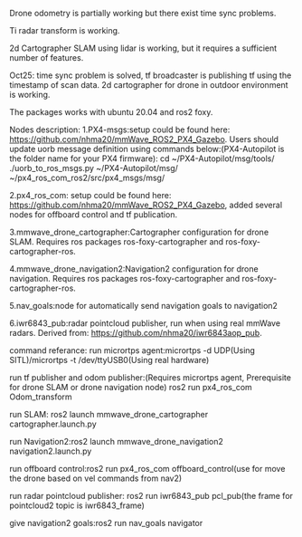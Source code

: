 Drone odometry is partially working but there exist time sync problems.

Ti radar transform is working.

2d Cartographer SLAM using lidar is working, but it requires a sufficient number of features.

Oct25: time sync problem is solved, tf broadcaster is publishing tf using the timestamp of scan data. 2d cartographer for drone in outdoor environment is working.

The packages works with ubuntu 20.04 and ros2 foxy.

Nodes description:
1.PX4-msgs:setup could be found here: https://github.com/nhma20/mmWave_ROS2_PX4_Gazebo. Users should update uorb message definition using commands below:(PX4-Autopilot is the folder name for your PX4 firmware):
cd ~/PX4-Autopilot/msg/tools/
./uorb_to_ros_msgs.py ~/PX4-Autopilot/msg/ ~/px4_ros_com_ros2/src/px4_msgs/msg/

2.px4_ros_com: setup could be found here: https://github.com/nhma20/mmWave_ROS2_PX4_Gazebo, added several nodes for offboard control and tf publication.

3.mmwave_drone_cartographer:Cartographer configuration for drone SLAM. Requires ros packages ros-foxy-cartographer and ros-foxy-cartographer-ros.

4.mmwave_drone_navigation2:Navigation2 configuration for drone navigation. Requires ros packages ros-foxy-cartographer and ros-foxy-cartographer-ros.

5.nav_goals:node for automatically send navigation goals to navigation2

6.iwr6843_pub:radar pointcloud publisher, run when using real mmWave radars. Derived from: https://github.com/nhma20/iwr6843aop_pub.


command referance:
run micrortps agent:micrortps -d UDP(Using SITL)/micrortps -t /dev/ttyUSB0(Using real hardware)

run tf publisher and odom publisher:(Requires micrortps agent, Prerequisite for drone SLAM or drone navigation node)
ros2 run px4_ros_com Odom_transform 

run SLAM: ros2 launch mmwave_drone_cartographer cartographer.launch.py

run Navigation2:ros2 launch mmwave_drone_navigation2 navigation2.launch.py

run offboard control:ros2 run px4_ros_com offboard_control(use for move the drone based on vel commands from nav2)

run radar pointcloud publisher: ros2 run iwr6843_pub pcl_pub(the frame for pointcloud2 topic is iwr6843_frame)

give navigation2 goals:ros2 run nav_goals navigator

